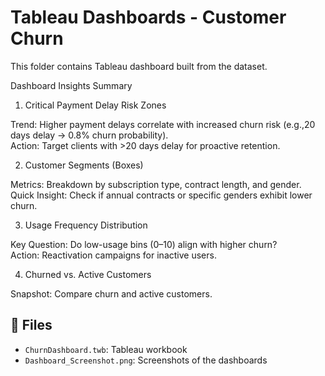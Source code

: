# Tableau Dashboards - Customer Churn

This folder contains Tableau dashboard built from the dataset.  

Dashboard Insights Summary

1. Critical Payment Delay Risk Zones 

Trend: Higher payment delays correlate with increased churn risk (e.g.,20 days delay → 0.8% churn probability).  
Action: Target clients with >20 days delay for proactive retention.

2. Customer Segments (Boxes)

Metrics: Breakdown by subscription type, contract length, and gender.  
Quick Insight: Check if annual contracts or specific genders exhibit lower churn.  

3. Usage Frequency Distribution

Key Question: Do low-usage bins (0–10) align with higher churn?  
Action: Reactivation campaigns for inactive users.  

4. Churned vs. Active Customers  

Snapshot: Compare churn and active customers.  


## 📁 Files
- `ChurnDashboard.twb`: Tableau workbook
- `Dashboard_Screenshot.png`: Screenshots of the dashboards
